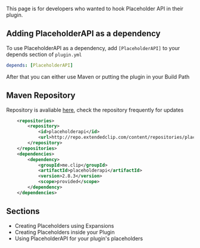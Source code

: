 This page is for developers who wanted to hook Placeholder API in their plugin.


## Adding PlaceholderAPI as a dependency

To use PlaceholderAPI as a dependency, add `[PlaceholderAPI]` to your depends section of `plugin.yml`

```yaml
depends: [PlaceholderAPI]
```

After that you can either use Maven or putting the plugin in your Build Path

## Maven Repository
Repository is avaliable [here](http://repo.extendedclip.com/content/repositories/placeholderapi/), check the repository frequently for updates
```xml
    <repositories>
        <repository>
            <id>placeholderapi</id>
            <url>http://repo.extendedclip.com/content/repositories/placeholderapi/</url>
        </repository>
    </repositories>
    <dependencies>
        <dependency>
            <groupId>me.clip</groupId>
            <artifactId>placeholderapi</artifactId>
            <version>2.8.3</version>
            <scope>provided</scope>
        </dependency>
    </dependencies>
```

## Sections
* Creating Placeholders using Expansions
* Creating Placeholders inside your Plugin
* Using PlaceholderAPI for your plugin's placeholders


 
